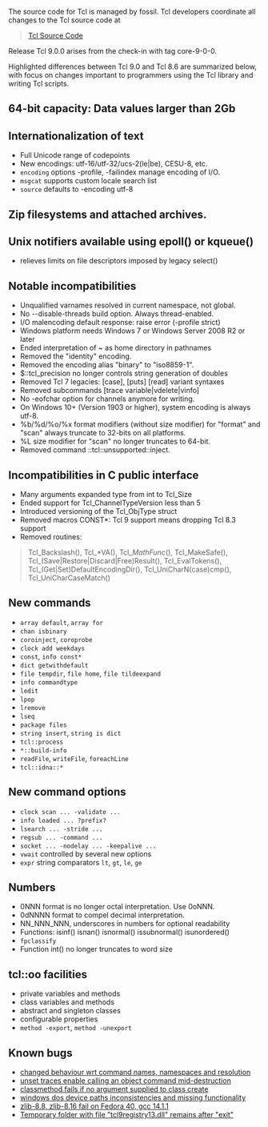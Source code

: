 
The source code for Tcl is managed by fossil.  Tcl developers coordinate all
changes to the Tcl source code at

> [Tcl Source Code](https://core.tcl-lang.org/tcl/timeline)

Release Tcl 9.0.0 arises from the check-in with tag core-9-0-0.

Highlighted differences between Tcl 9.0 and Tcl 8.6 are summarized below,
with focus on changes important to programmers using the Tcl library and
writing Tcl scripts.

## 64-bit capacity: Data values larger than 2Gb

## Internationalization of text
 - Full Unicode range of codepoints
 - New encodings: utf-16/utf-32/ucs-2(le|be), CESU-8, etc.
 - `encoding` options -profile, -failindex manage encoding of I/O.
 - `msgcat` supports custom locale search list
 - `source` defaults to -encoding utf-8

## Zip filesystems and attached archives.

## Unix notifiers available using epoll() or kqueue()
 - relieves limits on file descriptors imposed by legacy select()

## Notable incompatibilities
 - Unqualified varnames resolved in current namespace, not global.
 - No --disable-threads build option.  Always thread-enabled.
 - I/O malencoding default response: raise error (-profile strict)
 - Windows platform needs Windows 7 or Windows Server 2008 R2 or later
 - Ended interpretation of ~ as home directory in pathnames
 - Removed the "identity" encoding.
 - Removed the encoding alias "binary" to "iso8859-1".
 - $::tcl_precision no longer controls string generation of doubles
 - Removed Tcl 7 legacies: [case], [puts] [read] variant syntaxes
 - Removed subcommands [trace variable|vdelete|vinfo]
 - No -eofchar option for channels anymore for writing.
 - On Windows 10+ (Version 1903 or higher), system encoding is always utf-8.
 - %b/%d/%o/%x format modifiers (without size modifier) for "format"
   and "scan" always truncate to 32-bits on all platforms.
 - %L size modifier for "scan" no longer truncates to 64-bit.
 - Removed command ::tcl::unsupported::inject.

## Incompatibilities in C public interface
 - Many arguments expanded type from int to Tcl_Size
 - Ended support for Tcl_ChannelTypeVersion less than 5
 - Introduced versioning of the Tcl_ObjType struct
 - Removed macros CONST*: Tcl 9 support means dropping Tcl 8.3 support
 - Removed routines:
>    Tcl_Backslash(), Tcl_*VA(), Tcl_*MathFunc*(), Tcl_MakeSafe(),
>    Tcl_(Save|Restore|Discard|Free)Result(), Tcl_EvalTokens(),
>    Tcl_(Get|Set)DefaultEncodingDir(),
>    Tcl_UniCharN(case)cmp(), Tcl_UniCharCaseMatch()

## New commands
 - `array default`, `array for`
 - `chan isbinary`
 - `coroinject`, `coroprobe`
 - `clock add weekdays`
 - `const`, `info const*`
 - `dict getwithdefault`
 - `file tempdir`, `file home`, `file tildeexpand`
 - `info commandtype`
 - `ledit`
 - `lpop`
 - `lremove`
 - `lseq`
 - `package files`
 - `string insert`, `string is dict`
 - `tcl::process`
 - `*::build-info`
 - `readFile`, `writeFile`, `foreachLine`
 - `tcl::idna::*`

## New command options
 - `clock scan ... -validate ...`
 - `info loaded ... ?prefix?`
 - `lsearch ... -stride ...`
 - `regsub ... -command ...`
 - `socket ... -nodelay ... -keepalive ...`
 - `vwait` controlled by several new options
 - `expr` string comparators `lt`, `gt`, `le`, `ge`

## Numbers
 - 0NNN format is no longer octal interpretation. Use 0oNNN.
 - 0dNNNN format to compel decimal interpretation.
 - NN_NNN_NNN, underscores in numbers for optional readability
 - Functions: isinf() isnan() isnormal() issubnormal() isunordered()
 - `fpclassify`
 - Function int() no longer truncates to word size

## tcl::oo facilities
 - private variables and methods
 - class variables and methods
 - abstract and singleton classes
 - configurable properties
 - `method -export`, `method -unexport`

## Known bugs
 - [changed behaviour wrt command names, namespaces and resolution](https://core.tcl-lang.org/tcl/tktview/f14b33)
 - [unset traces enable calling an object command mid-destruction](https://core.tcl-lang.org/tcl/tktview/708422)
 - [classmethod fails if no argument supplied to class create](https://core.tcl-lang.org/tcl/tktview/680503)
 - [windows dos device paths inconsistencies and missing functionality](https://core.tcl-lang.org/tcl/tktview/d8f121)
 - [zlib-8.8, zlib-8.16 fail on Fedora 40, gcc 14.1.1](https://core.tcl-lang.org/tcl/tktview/73d5cb)
 - [Temporary folder with file "tcl9registry13.dll" remains after "exit"](https://core.tcl-lang.org/tcl/tktview/6ce3c0)
 